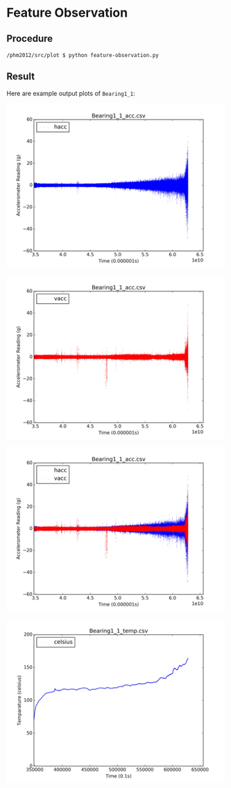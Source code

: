 # Feature Observation

## Procedure

```
/phm2012/src/plot $ python feature-observation.py
```

## Result

Here are example output plots of `Bearing1_1`:

![](../phm2012/build/plots/feature-observation/Learning_set/hacc_only/Bearing1_1_acc.csv.jpg)

![](../phm2012/build/plots/feature-observation/Learning_set/vacc_only/Bearing1_1_acc.csv.jpg)

![](../phm2012/build/plots/feature-observation/Learning_set/hacc_plus_vacc/Bearing1_1_acc.csv.jpg)

![](../phm2012/build/plots/feature-observation/Learning_set/temp/Bearing1_1_temp.csv.jpg)
